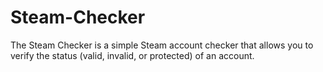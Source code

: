 # Steam-Checker
The Steam Checker is a simple Steam account checker that allows you to verify the status (valid, invalid, or protected) of an account.
